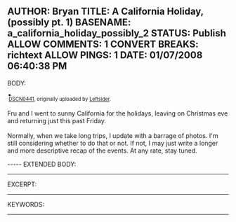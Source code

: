 AUTHOR: Bryan
TITLE: A California Holiday, (possibly pt. 1)
BASENAME: a_california_holiday_possibly_2
STATUS: Publish
ALLOW COMMENTS: 1
CONVERT BREAKS: richtext
ALLOW PINGS: 1
DATE: 01/07/2008 06:40:38 PM
-----
BODY:
<style type="text/css">
.flickr-photo { border: solid 2px #000000; }
.flickr-yourcomment { }
.flickr-frame { text-align: left; padding: 3px; }
.flickr-caption { font-size: 0.8em; margin-top: 0px; }
</style>

<div class="flickr-frame">
	<a href="http://www.flickr.com/photos/leftsider/2166199778/" title="photo sharing"><img src="http://farm3.static.flickr.com/2318/2166199778_827b8bcdb5.jpg" class="flickr-photo" alt="" /></a>
<br />
	<span class="flickr-caption"><a href="http://www.flickr.com/photos/leftsider/2166199778/">DSCN0441</a>, originally uploaded by <a href="http://www.flickr.com/people/leftsider/">Leftsider</a>.</span>
</div>
				
<p class="flickr-yourcomment">
	Fru and I went to sunny California for the holidays, leaving on Christmas eve and returning just this past Friday. <br />
<br />
Normally, when we take long trips, I update with a barrage of photos. I'm still considering whether to do that or not. If not, I may just write a longer and more descriptive recap of the events. At any rate, stay tuned.
</p>
-----
EXTENDED BODY:

-----
EXCERPT:

-----
KEYWORDS:

-----


